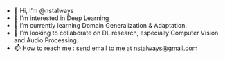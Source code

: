 - 👋 Hi, I’m @nstalways
- 👀 I’m interested in Deep Learning
- 🌱 I’m currently learning Domain Generalization & Adaptation.
- 💞️ I’m looking to collaborate on DL research, especially Computer Vision and Audio Processing.
- 📫 How to reach me : send email to me at nstalways@gmail.com

<!---
nstalways/nstalways is a ✨ special ✨ repository because its `README.md` (this file) appears on your GitHub profile.
You can click the Preview link to take a look at your changes.
--->
